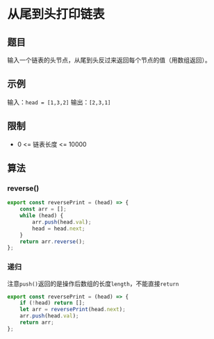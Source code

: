 # 从尾到头打印链表

## 题目

输入一个链表的头节点，从尾到头反过来返回每个节点的值（用数组返回）。

## 示例

输入：`head = [1,3,2]`
输出：`[2,3,1]`

## 限制

- 0 <= 链表长度 <= 10000

## 算法

### reverse()

```js
export const reversePrint = (head) => {
	const arr = [];
	while (head) {
		arr.push(head.val);
		head = head.next;
	}
	return arr.reverse();
};
```

### 递归

注意`push()`返回的是操作后数组的长度`length`，不能直接`return`

```js
export const reversePrint = (head) => {
	if (!head) return [];
	let arr = reversePrint(head.next);
	arr.push(head.val);
	return arr;
};
```